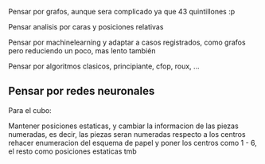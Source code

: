 Pensar por grafos, aunque sera complicado ya que 43 quintillones :p

Pensar analisis por caras y posiciones relativas

Pensar por machinelearning y adaptar a casos registrados, como grafos pero reduciendo un poco, mas lento también

Pensar por algoritmos clasicos, principiante, cfop, roux, ...

Pensar por redes neuronales
---
Para el cubo:

Mantener posiciones estaticas, y cambiar la informacion de las piezas numeradas, es decir, las piezas seran numeradas respecto a los centros
rehacer enumeracion del esquema de papel y poner los centros como 1 - 6, el resto como posiciones estaticas tmb

